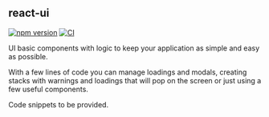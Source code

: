 ## react-ui

[![npm version](https://img.shields.io/npm/v/@nstseek/react-ui)](https://www.npmjs.com/package/@nstseek/react-ui) 
[![CI](https://github.com/nstseek/react-ui/workflows/CI/badge.svg)](https://github.com/nstseek/react-ui/actions?query=workflow%3ACI)

UI basic components with logic to keep your application as simple and easy as possible.

With a few lines of code you can manage loadings and modals, creating stacks with warnings and loadings that will pop on the screen or just using a few useful components.

Code snippets to be provided.
